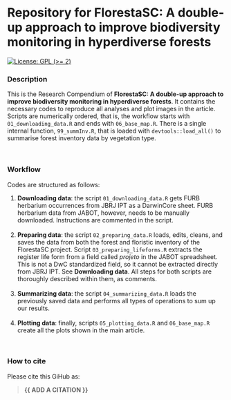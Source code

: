 
<!-- README.md is generated from README.Rmd. Please edit that file -->

# Repository for FlorestaSC: A double-up approach to improve biodiversity monitoring in hyperdiverse forests

<!-- badges: start -->

[![License: GPL (\>=
2)](https://img.shields.io/badge/License-GPL%20%28%3E%3D%202%29-blue.svg)](https://choosealicense.com/licenses/gpl-2.0/)

<!-- badges: end -->

### Description

This is the Research Compendium of **FlorestaSC: A double-up approach to
improve biodiversity monitoring in hyperdiverse forests**. It contains
the necessary codes to reproduce all analyses and plot images in the
article. Scripts are numerically ordered, that is, the workflow starts
with `01_downloading_data.R` and ends with `06_base_map.R`. There is a
single internal function, `99_summInv.R`, that is loaded with
`devtools::load_all()` to summarise forest inventory data by vegetation
type.

<br />

### Workflow

Codes are structured as follows:

1.  **Downloading data**: the script `01_downloading_data.R` gets FURB
    herbarium occurrences from JBRJ IPT as a DarwinCore sheet. FURB
    herbarium data from JABOT, however, needs to be manually downloaded.
    Instructions are commented in the script. <br /> <br />
2.  **Preparing data**: the script `02_preparing_data.R` loads, edits,
    cleans, and saves the data from both the forest and floristic
    inventory of the FlorestaSC project. Script
    `03_preparing_lifeforms.R` extracts the register life form from a
    field called *projeto* in the JABOT spreadsheet. This is not a DwC
    standardized field, so it cannot be extracted directly from JBRJ
    IPT. See **Downloading data**. All steps for both scripts are
    thoroughly described within them, as comments. <br /> <br />
3.  **Summarizing data**: the script `04_summarizing_data.R` loads the
    previously saved data and performs all types of operations to sum up
    our results. <br /> <br />
4.  **Plotting data**: finally, scripts `05_plotting_data.R` and
    `06_base_map.R` create all the plots shown in the main article.

<br />

### How to cite

Please cite this GiHub as:

> **{{ ADD A CITATION }}**

<br />
